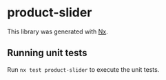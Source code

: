 # product-slider

This library was generated with [Nx](https://nx.dev).

## Running unit tests

Run `nx test product-slider` to execute the unit tests.
